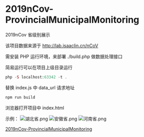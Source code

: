# 2019nCov-ProvincialMunicipalMonitoring
2019nCov 省级别展示

该项目数据来源于 http://lab.isaaclin.cn/nCoV



需安装 PHP 运行环境，来部署 ./build.php 做数据处理接口

简易运行可以在项目上级目录运行
```php
php -S localhost:63342 -t .
```

替换 index.js 中 data_url 请求地址

```javascript
npm run build
```

浏览器打开项目中 index.html

示例：
![湖北省.png](https://i.loli.net/2020/01/28/Uw5lGByJPEn6FS4.png)
![安徽省.png](https://i.loli.net/2020/01/28/fJ7KT2BRSxWapZg.png)
![河南省.png](https://i.loli.net/2020/01/28/pQ8NvFB7cMu6qA3.png)

[2019nCov-ProvincialMunicipalMonitoring](https://github.com/ElapseAnnals/2019nCov-ProvincialMunicipalMonitoring)